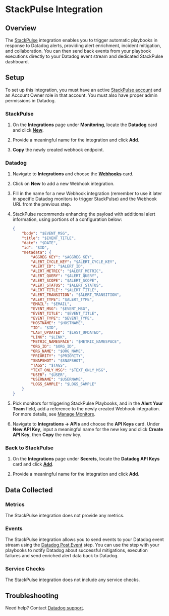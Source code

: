 # StackPulse Integration

## Overview

The [StackPulse][1] integration enables you to trigger automatic playbooks in response to Datadog alerts, providing alert enrichment, incident mitigation, and collaboration. You can then send back events from your playbook executions directly to your Datadog event stream and dedicated StackPulse dashboard.

## Setup

To set up this integration, you must have an active [StackPulse account][2] and an Account Owner role in that account. You must also have proper admin permissions in Datadog.

### StackPulse

1. On the **Integrations** page under **Monitoring**, locate the **Datadog** card and click [**New**][2].

2. Provide a meaningful name for the integration and click **Add**.

3. **Copy** the newly created webhook endpoint.

### Datadog

1. Navigate to **Integrations** and choose the [**Webhooks**][5] card.

2. Click on **New** to add a new Webhook integration.

3. Fill in the name for a new Webhook integration (remember to use it later in specific Datadog monitors to trigger StackPulse) and the Webhook URL from the previous step.

4. StackPulse recommends enhancing the payload with additional alert information, using portions of a configuration below:

    ```json
    {
        "body": "$EVENT_MSG",
        "title": "$EVENT_TITLE",
        "date": "$DATE",
        "id": "$ID",
        "metadata": {
            "AGGREG_KEY": "$AGGREG_KEY",
            "ALERT_CYCLE_KEY": "$ALERT_CYCLE_KEY",
            "ALERT_ID": "$ALERT_ID",
            "ALERT_METRIC": "$ALERT_METRIC",
            "ALERT_QUERY": "$ALERT_QUERY",
            "ALERT_SCOPE": "$ALERT_SCOPE",
            "ALERT_STATUS": "$ALERT_STATUS",
            "ALERT_TITLE": "$ALERT_TITLE",
            "ALERT_TRANSITION": "$ALERT_TRANSITION",
            "ALERT_TYPE": "$ALERT_TYPE",
            "EMAIL": "$EMAIL",
            "EVENT_MSG": "$EVENT_MSG",
            "EVENT_TITLE": "$EVENT_TITLE",
            "EVENT_TYPE": "$EVENT_TYPE",
            "HOSTNAME": "$HOSTNAME",
            "ID": "$ID",
            "LAST_UPDATED": "$LAST_UPDATED",
            "LINK": "$LINK",
            "METRIC_NAMESPACE": "$METRIC_NAMESPACE",
            "ORG_ID": "$ORG_ID",
            "ORG_NAME": "$ORG_NAME",
            "PRIORITY": "$PRIORITY",
            "SNAPSHOT": "$SNAPSHOT",
            "TAGS": "$TAGS",
            "TEXT_ONLY_MSG": "$TEXT_ONLY_MSG",
            "USER": "$USER",
            "USERNAME": "$USERNAME",
            "LOGS_SAMPLE": "$LOGS_SAMPLE"
        }
    }
    ```

5. Pick monitors for triggering StackPulse Playbooks, and in the **Alert Your Team** field, add a reference to the newly created Webhook integration. For more details, see [Manage Monitors][7].

6. Navigate to **Integrations -> APIs** and choose the **API Keys** card. Under **New API Key**, input a meaningful name for the new key and click **Create API Key**, then **Copy** the new key.

### Back to StackPulse

1. On the **Integrations** page under **Secrets**, locate the **Datadog API Keys** card and click [**Add**][8].

2. Provide a meaningful name for the integration and click **Add**.

## Data Collected

### Metrics

The StackPulse integration does not provide any metrics.

### Events

The StackPulse integration allows you to send events to your Datadog event stream using the [Datadog Post Event][10] step. You can use the step with your playbooks to notify Datadog about successful mitigations, execution failures and send enriched alert data back to Datadog.

### Service Checks

The StackPulse integration does not include any service checks.

## Troubleshooting

Need help? Contact [Datadog support][11].

[1]: https://stackpulse.com
[2]: https://stackpulse.com/get-started/
[3]: https://app.stackpulse.io/integrations/datadog?create=true
[5]: /account/settings#integrations/webhooks
[7]: https://docs.datadoghq.com/monitors/manage/
[8]: https://app.stackpulse.io/integrations/datadog%20api%20keys?create=true
[10]: https://github.com/stackpulse/steps/tree/master/steps/datadog/post-event
[11]: https://docs.datadoghq.com/help/
